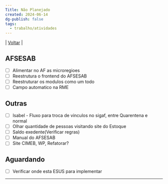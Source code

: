 ```yaml
---
Title: Não Planejado
created: 2024-06-14
dg-publish: false
tags:
  - trabalho/atividades
---
```

| [Voltar](index) |
## AFSESAB
- [ ] Alimentar no AF as microregioes
- [ ] Reestrutura o frontend do AFSESAB
- [ ] Reestruturar os modulos como um todo
- [ ] Campo automatico na RME
## Outras
- [ ] Isabel - Fluxo para troca de vinculos no sigaf, entre Quarentena e normal
- [ ] Olhar quantidade de pessoas visitando site do Estoque
- [ ] Saldo exedente(Verificar regras)
- [ ] Manual do AFSESAB
- [ ] Site CIMEB, WP, Refatorar?
## Aguardando
- [ ] Verificar onde esta ESUS para implementar
---